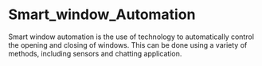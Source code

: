 # Smart_window_Automation
Smart window automation is the use of technology to automatically control the opening and closing of windows. This can be done using a variety of methods, including sensors and chatting application.
